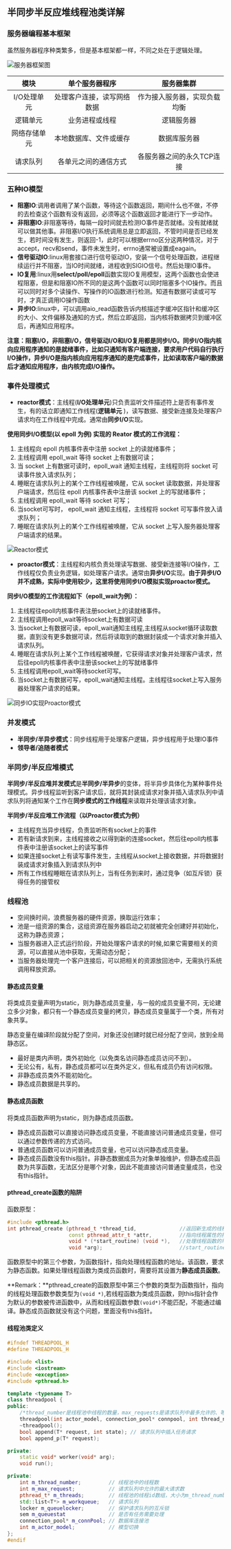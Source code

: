 ## 半同步半反应堆线程池类详解

### 服务器编程基本框架

虽然服务器程序种类繁多，但是基本框架都一样，不同之处在于逻辑处理。

![服务器框架图](D:\cpp_learning\myTinyWebserver\threadpool\服务器框架图.png)

|     模块     |       单个服务器程序       |          服务器集群          |
| :----------: | :------------------------: | :--------------------------: |
| I/O处理单元  | 处理客户连接，读写网络数据 | 作为接入服务器，实现负载均衡 |
|   逻辑单元   |       业务进程或线程       |          逻辑服务器          |
| 网络存储单元 |   本地数据库、文件或缓存   |         数据库服务器         |
|   请求队列   |    各单元之间的通信方式    |  各服务器之间的永久TCP连接   |

### 五种IO模型

- **阻塞IO**:调用者调用了某个函数，等待这个函数返回，期间什么也不做，不停的去检查这个函数有没有返回，必须等这个函数返回才能进行下一步动作。
- **非阻塞IO**:非阻塞等待，每隔一段时间就去检测IO事件是否就绪。没有就绪就可以做其他事。非阻塞I/O执行系统调用总是立即返回，不管时间是否已经发生，若时间没有发生，则返回-1，此时可以根据errno区分这两种情况，对于accept，recv和send，事件未发生时，errno通常被设置成eagain。
- **信号驱动IO**:linux用套接口进行信号驱动IO，安装一个信号处理函数，进程继续运行并不阻塞，当IO时间就绪，进程收到SIGIO信号。然后处理IO事件。
- **IO复用**:linux用**select/poll/epoll**函数实现IO复用模型，这两个函数也会使进程阻塞，但是和阻塞IO所不同的是这两个函数可以同时阻塞多个IO操作。而且可以同时对多个读操作、写操作的IO函数进行检测。知道有数据可读或可写时，才真正调用IO操作函数
- **异步IO**:linux中，可以调用aio_read函数告诉内核描述字缓冲区指针和缓冲区的大小、文件偏移及通知的方式，然后立即返回，当内核将数据拷贝到缓冲区后，再通知应用程序。

**注意：阻塞I/O，非阻塞I/O，信号驱动I/O和I/O复用都是同步I/O。同步I/O指内核向应用程序通知的是就绪事件，比如只通知有客户端连接，要求用户代码自行执行I/O操作，异步I/O是指内核向应用程序通知的是完成事件，比如读取客户端的数据后才通知应用程序，由内核完成I/O操作。**

### 事件处理模式

- **reactor模式**：主线程(**I/O处理单元**)只负责监听文件描述符上是否有事件发生，有的话立即通知工作线程(**逻辑单元** )，读写数据、接受新连接及处理客户请求均在工作线程中完成。通常由**同步I/O**实现。

**使用同步I/O模型(以 epoll 为例) 实现的 Reator 模式的工作流程：**

1. 主线程向 epoll 内核事件表中注册 socket 上的读就绪事件；
2. 主线程调用 epoll_wait 等待 socket 上有数据可读；
3. 当 socket 上有数据可读时，epoll_wait 通知主线程，主线程则将 socket 可读事件放入请求队列；
4. 睡眠在请求队列上的某个工作线程被唤醒，它从 socket 读取数据，并处理客户端请求，然后往 epoll 内核事件表中注册该 socket 上的写就绪事件；
5. 主线程调用 epoll_wait 等待 socket 可写；
6. 当socket可写时， epoll_wait 通知主线程，主线程将 socket 可写事件放入请求队列；
7. 睡眠在请求队列上的某个工作线程被唤醒，它从 socket 上写入服务器处理客户端请求的结果。

![Reactor模式](D:\cpp_learning\myTinyWebserver\threadpool\Reactor模式.png)

- **proactor模式**：主线程和内核负责处理读写数据、接受新连接等I/O操作，工作线程仅负责业务逻辑，如处理客户请求。通常由**异步I/O**实现。**由于异步I/O并不成熟，实际中使用较少，这里将使用同步I/O模拟实现proactor模式。**

**同步I/O模型的工作流程如下（epoll_wait为例）：**

1. 主线程往epoll内核事件表注册socket上的读就绪事件。
2. 主线程调用epoll_wait等待socket上有数据可读
3. 当socket上有数据可读，epoll_wait通知主线程,主线程从socket循环读取数据，直到没有更多数据可读，然后将读取到的数据封装成一个请求对象并插入请求队列。
4. 睡眠在请求队列上某个工作线程被唤醒，它获得请求对象并处理客户请求，然后往epoll内核事件表中注册该socket上的写就绪事件
5. 主线程调用epoll_wait等待socket可写。
6. 当socket上有数据可写，epoll_wait通知主线程。主线程往socket上写入服务器处理客户请求的结果。

![同步IO实现Proactor模式](D:\cpp_learning\myTinyWebserver\threadpool\同步IO实现Proactor模式.png)

### 并发模式

- **半同步/半异步模式**：同步线程用于处理客户逻辑，异步线程用于处理IO事件
- **领导者/追随者模式**

### 半同步/半反应堆模式

**半同步/半反应堆并发模式**是**半同步/半异步**的变体，将半异步具体化为某种事件处理模式。异步线程监听到客户请求后，就将其封装成请求对象并插入请求队列中请求队列将通知某个工作在**同步模式的工作线程**来读取并处理该请求对象。

**半同步/半反应堆工作流程（以Proactor模式为例）**

- 主线程充当异步线程，负责监听所有socket上的事件
- 若有新请求到来，主线程接收之以得到新的连接socket，然后往epoll内核事件表中注册该socket上的读写事件
- 如果连接socket上有读写事件发生，主线程从socket上接收数据，并将数据封装成请求对象插入到请求队列中
- 所有工作线程睡眠在请求队列上，当有任务到来时，通过竞争（如互斥锁）获得任务的接管权

### 线程池

- 空间换时间，浪费服务器的硬件资源，换取运行效率；
- 池是一组资源的集合，这组资源在服务器启动之初就被完全创建好并初始化，这称为静态资源；
- 当服务器进入正式运行阶段，开始处理客户请求的时候,如果它需要相关的资源，可以直接从池中获取，无需动态分配；
- 当服务器处理完一个客户连接后，可以把相关的资源放回池中，无需执行系统调用释放资源。

#### 静态成员变量

将类成员变量声明为static，则为静态成员变量，与一般的成员变量不同，无论建立多少对象，都只有一个静态成员变量的拷贝，静态成员变量属于一个类，所有对象共享。

静态变量在编译阶段就分配了空间，对象还没创建时就已经分配了空间，放到全局静态区。

- 最好是类内声明，类外初始化（以免类名访问静态成员访问不到）。
- 无论公有，私有，静态成员都可以在类外定义，但私有成员仍有访问权限。
- 非静态成员类外不能初始化。
- 静态成员数据是共享的。

#### 静态成员函数

将类成员函数声明为static，则为静态成员函数。

- 静态成员函数可以直接访问静态成员变量，不能直接访问普通成员变量，但可以通过参数传递的方式访问。
- 普通成员函数可以访问普通成员变量，也可以访问静态成员变量。
- 静态成员函数没有this指针。非静态数据成员为对象单独维护，但静态成员函数为共享函数，无法区分是哪个对象，因此不能直接访问普通变量成员，也没有this指针。

#### **pthread_create函数的陷阱**

函数原型：

```c++
#include <pthread.h>
int pthread_create (pthread_t *thread_tid,              //返回新生成的线程的id
                    const pthread_attr_t *attr,         //指向线程属性的指针,通常设置为NULL
                    void * (*start_routine) (void *),   //处理线程函数的地址
                    void *arg);                         //start_routine()中的参数
```

函数原型中的第三个参数，为函数指针，指向处理线程函数的地址。该函数，要求为静态函数。如果处理线程函数为类成员函数时，需要将其设置为**静态成员函数**。

**Remark：**pthread_create的函数原型中第三个参数的类型为函数指针，指向的线程处理函数参数类型为`(void *)`,若线程函数为类成员函数，则this指针会作为默认的参数被传进函数中，从而和线程函数参数`(void*)`不能匹配，不能通过编译。静态成员函数就没有这个问题，里面没有this指针。

#### **线程池类定义**

```c++
#ifndef THREADPOOL_H
#define THREADPOOL_H

#include <list>
#include <iostream>
#include <exception>
#include <pthread.h>

template <typename T>
class threadpool {
public:
    /*thread_number是线程池中线程的数量，max_requests是请求队列中最多允许的、等待处理的请求的数量*/
    threadpool(int actor_model, connection_pool* connpool, int thread_number = 8, int max_request = 10000);
    ~threadpool();
    bool append(T* request, int state); // 请求队列中插入任务请求
    bool append_p(T* request);

private:
    static void* worker(void* arg);
    void run();

private:
    int m_thread_number;         // 线程池中的线程数
    int m_max_request;           // 请求队列中允许的最大请求数
    pthread_t* m_threads;        // 线程池的线程id数组，大小为m_thread_number
    std::list<T*> m_workqueue;   // 请求队列
    locker m_queuelocker;        // 保护请求队列的互斥锁
    sem m_queuestat              // 是否有任务需要处理
    connection_pool* m_connPool; // 数据库连接池
    int m_actor_model;           // 模型切换
};
#endif
```

